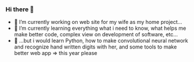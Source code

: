 ### Hi there 👋

- 🔭 I’m currently working on web site for my wife as my home project...
- 🌱 I’m currently learning everything what i need to know, what helps me make better code, complex view on development of software, etc...
- 👯 ...but i would learn Python, how to make convolutional neural network and recognize hand written digits with her, and some tools to make better web app => this year please





<!--
*unikorm/unikorm** is a ✨ _special_ ✨ repository because its `README.md` (this file) appears on your GitHub profile.

Here are some ideas to get you started:

- 🔭 I’m currently working on ...
- 🌱 I’m currently learning ...
- 👯 I’m looking to collaborate on ...
- 🤔 I’m looking for help with ...
- 💬 Ask me about ...
- 📫 How to reach me: ...
- 😄 Pronouns: ...
- ⚡ Fun fact: ...
-->
